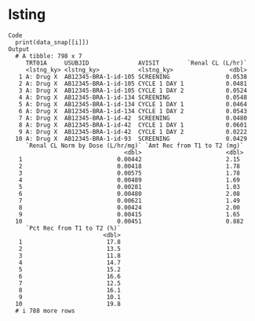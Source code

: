 # lsting

    Code
      print(data_snap[[i]])
    Output
      # A tibble: 798 x 7
         TRT01A     USUBJID              AVISIT        `Renal CL (L/hr)`
         <lstng_ky> <lstng_ky>           <lstng_ky>                <dbl>
       1 A: Drug X  AB12345-BRA-1-id-105 SCREENING                0.0538
       2 A: Drug X  AB12345-BRA-1-id-105 CYCLE 1 DAY 1            0.0481
       3 A: Drug X  AB12345-BRA-1-id-105 CYCLE 1 DAY 2            0.0524
       4 A: Drug X  AB12345-BRA-1-id-134 SCREENING                0.0548
       5 A: Drug X  AB12345-BRA-1-id-134 CYCLE 1 DAY 1            0.0464
       6 A: Drug X  AB12345-BRA-1-id-134 CYCLE 1 DAY 2            0.0543
       7 A: Drug X  AB12345-BRA-1-id-42  SCREENING                0.0480
       8 A: Drug X  AB12345-BRA-1-id-42  CYCLE 1 DAY 1            0.0601
       9 A: Drug X  AB12345-BRA-1-id-42  CYCLE 1 DAY 2            0.0222
      10 A: Drug X  AB12345-BRA-1-id-93  SCREENING                0.0429
         `Renal CL Norm by Dose (L/hr/mg)` `Amt Rec from T1 to T2 (mg)`
                                     <dbl>                        <dbl>
       1                           0.00442                        2.15 
       2                           0.00418                        1.78 
       3                           0.00575                        1.78 
       4                           0.00489                        1.69 
       5                           0.00281                        1.03 
       6                           0.00480                        2.08 
       7                           0.00621                        1.49 
       8                           0.00424                        2.00 
       9                           0.00415                        1.65 
      10                           0.00451                        0.882
         `Pct Rec from T1 to T2 (%)`
                               <dbl>
       1                        17.8
       2                        13.5
       3                        11.8
       4                        14.7
       5                        15.2
       6                        16.6
       7                        12.5
       8                        16.1
       9                        10.1
      10                        19.8
      # i 788 more rows

